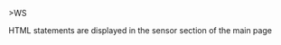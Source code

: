 <span style='color:var(--vscode-symbolIcon-methodForeground);'>>WS</span> 

HTML statements are displayed in the sensor section of the main page

